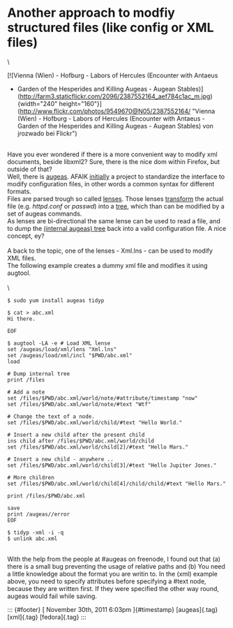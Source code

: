 Another approach to modfiy structured files (like config or XML files)
======================================================================

\

[![Vienna (Wien) - Hofburg - Labors of Hercules (Encounter with Antaeus
- Garden of the Hesperides and Killing Augeas - Augean
Stables)](http://farm3.staticflickr.com/2096/2387552164_aef784c1ac_m.jpg){width="240"
height="160"}](http://www.flickr.com/photos/9549670@N05/2387552164/ "Vienna (Wien) - Hofburg - Labors of Hercules (Encounter with Antaeus - Garden of the Hesperides and Killing Augeas - Augean Stables) von jrozwado bei Flickr")

\
Have you ever wondered if there is a more convenient way to modify xml
documents, beside libxml2? Sure, there is the nice dom within Firefox,
but outside of that?\
Well, there is [augeas](http://augeas.net/). AFAIK
[initially](http://augeas.net/tour.html) a project to standardize the
interface to modify configuration files, in other words a common syntax
for different formats.\
Files are parsed trough so called
[lenses](http://augeas.net/docs/lenses.html). Those lenses
[transform](http://augeas.net/docs/builtins.html) the actual file (e.g.
*httpd.conf* or *passwd*) into a
[tree](http://augeas.net/docs/tree.html), which than can be modified by
a set of augeas commands.\
As lenses are bi-directional the same lense can be used to read a file,
and to dump the [(internal augeas)
tree](http://augeas.net/docs/tree.html) back into a valid configuration
file. A nice concept, ey?\
\
A back to the topic, one of the lenses - Xml.lns - can be used to modify
XML files.\
The following example creates a dummy xml file and modifies it using
augtool.\
\
\

    $ sudo yum install augeas tidyp

    $ cat > abc.xml 
    Hi there.

    EOF

    $ augtool -LA -e # Load XML lense
    set /augeas/load/xml/lens "Xml.lns"
    set /augeas/load/xml/incl "$PWD/abc.xml"
    load

    # Dump internal tree
    print /files

    # Add a note
    set /files/$PWD/abc.xml/world/note/#attribute/timestamp "now"
    set /files/$PWD/abc.xml/world/note/#text "Wtf"

    # Change the text of a node.
    set /files/$PWD/abc.xml/world/child/#text "Hello World."

    # Insert a new child after the present child
    ins child after /files/$PWD/abc.xml/world/child
    set /files/$PWD/abc.xml/world/child[2]/#text "Hello Mars."

    # Insert a new child - anywhere ..
    set /files/$PWD/abc.xml/world/child[3]/#text "Hello Jupiter Jones."

    # More children
    set /files/$PWD/abc.xml/world/child[4]/child/child/#text "Hello Mars."

    print /files/$PWD/abc.xml

    save
    print /augeas//error
    EOF

    $ tidyp -xml -i -q 
    $ unlink abc.xml

\
With the help from the people at \#augeas on freenode, I found out that
(a) there is a small bug preventing the usage of relative paths and (b)
You need a little knowledge about the format you are writin to. In the
(xml) example above, you need to specify attributes before specifying a
\#text node, because they are written first. If they were specified the
other way round, augeas would fail while saving.

::: {#footer}
[ November 30th, 2011 6:03pm ]{#timestamp} [augeas]{.tag} [xml]{.tag}
[fedora]{.tag}
:::
